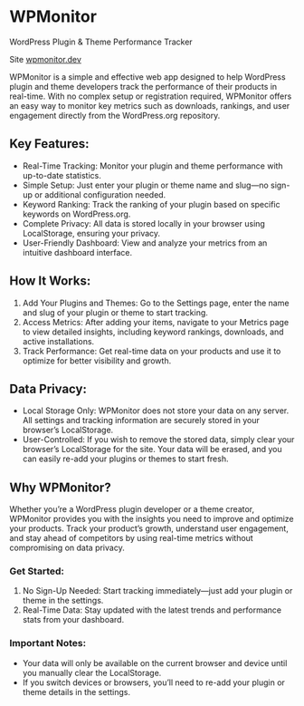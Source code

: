 # WPMonitor
WordPress Plugin & Theme Performance Tracker

Site [wpmonitor.dev](https://wpmonitor.dev/)

WPMonitor is a simple and effective web app designed to help WordPress plugin and theme developers track the performance of their products in real-time. With no complex setup or registration required, WPMonitor offers an easy way to monitor key metrics such as downloads, rankings, and user engagement directly from the WordPress.org repository.

## Key Features:

- Real-Time Tracking: Monitor your plugin and theme performance with up-to-date statistics.
- Simple Setup: Just enter your plugin or theme name and slug—no sign-up or additional configuration needed.
- Keyword Ranking: Track the ranking of your plugin based on specific keywords on WordPress.org.
- Complete Privacy: All data is stored locally in your browser using LocalStorage, ensuring your privacy.
- User-Friendly Dashboard: View and analyze your metrics from an intuitive dashboard interface.

## How It Works:

1.	Add Your Plugins and Themes: Go to the Settings page, enter the name and slug of your plugin or theme to start tracking.
2.	Access Metrics: After adding your items, navigate to your Metrics page to view detailed insights, including keyword rankings, downloads, and active installations.
3.	Track Performance: Get real-time data on your products and use it to optimize for better visibility and growth.

## Data Privacy:

- Local Storage Only: WPMonitor does not store your data on any server. All settings and tracking information are securely stored in your browser’s LocalStorage.
- User-Controlled: If you wish to remove the stored data, simply clear your browser’s LocalStorage for the site. Your data will be erased, and you can easily re-add your plugins or themes to start fresh.

## Why WPMonitor?

Whether you’re a WordPress plugin developer or a theme creator, WPMonitor provides you with the insights you need to improve and optimize your products. Track your product’s growth, understand user engagement, and stay ahead of competitors by using real-time metrics without compromising on data privacy.

### Get Started:

1.	No Sign-Up Needed: Start tracking immediately—just add your plugin or theme in the settings.
2.	Real-Time Data: Stay updated with the latest trends and performance stats from your dashboard.

### Important Notes:

- Your data will only be available on the current browser and device until you manually clear the LocalStorage.
- If you switch devices or browsers, you’ll need to re-add your plugin or theme details in the settings.
